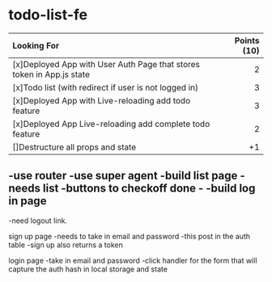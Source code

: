 # todo-list-fe

Looking For | Points (10)
:--|--:
[x]Deployed App with User Auth Page that stores token in App.js state | 2
[x]Todo list (with redirect if user is not logged in) | 3
[x]Deployed App with Live-reloading add todo feature | 3
[x]Deployed App Live-reloading add complete todo feature | 2
[]Destructure all props and state | +1

-use router
-use super agent
-build list page
    -needs list
    -buttons to checkoff done
    -
-build log in page
-

-need logout link.

sign up page
-needs to take in email and password
-this post in the auth table
-sign up also returns a token

login page
-take in email and password
-click handler for the form that will capture the auth hash in local storage and state
